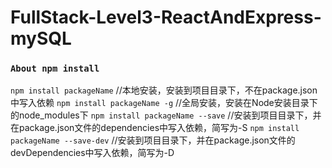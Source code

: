 # FullStack-Level3-ReactAndExpress-mySQL

### `About npm install`

`npm install packageName` //本地安装，安装到项目目录下，不在package.json中写入依赖
`npm install packageName -g` //全局安装，安装在Node安装目录下的node_modules下
`npm install packageName --save` //安装到项目目录下，并在package.json文件的dependencies中写入依赖，简写为-S
`npm install packageName --save-dev` //安装到项目目录下，并在package.json文件的devDependencies中写入依赖，简写为-D
